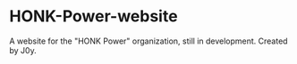 # HONK-Power-website
A website for the "HONK Power" organization, still in development. Created by J0y.
